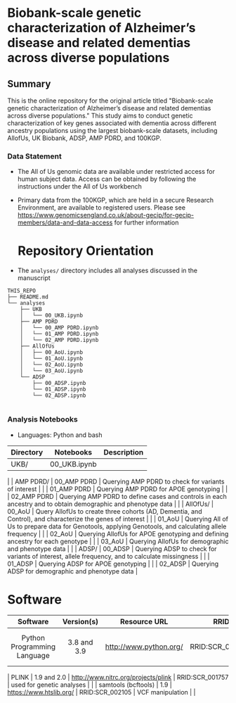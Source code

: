 # Biobank-scale genetic characterization of Alzheimer’s disease and related dementias across diverse populations
## Summary
This is the online repository for the original article titled "Biobank-scale genetic characterization of Alzheimer’s disease and related dementias across diverse populations." This study aims to conduct genetic characterization of key genes associated with dementia across different ancestry populations using the largest biobank-scale datasets, including AllofUs, UK Biobank, ADSP, AMP PDRD, and 100KGP.
### Data Statement 
* The All of Us genomic data are available under restricted access for human subject data. Access can be obtained by following the instructions under the All of Us workbench
* Primary data from the 100KGP, which are held in a secure Research Environment, are available to registered users. Please see https://www.genomicsengland.co.uk/about-gecip/for-gecip-members/data-and-data-access for further information

  # Repository Orientation 
- The `analyses/` directory includes all analyses discussed in the manuscript
  
```
THIS_REPO
├── README.md
└── analyses
    ├── UKB
    │   └── 00_UKB.ipynb
    ├── AMP PDRD
    │   └── 00_AMP PDRD.ipynb
    │   └── 01_AMP PDRD.ipynb
    │   └── 02_AMP PDRD.ipynb
    ├── AllOfUs
    │   ├── 00_AoU.ipynb
    │   └── 01_AoU.ipynb
    │   └── 02_AoU.ipynb
    │   └── 03_AoU.ipynb
    └── ADSP
        ├── 00_ADSP.ipynb
        └── 01_ADSP.ipynb
        └── 02_ADSP.ipynb
        
```

### Analysis Notebooks
* Languages: Python and bash

| **Directory** | Notebooks        | Description                        |
|---------------|------------------|------------------------------------|
| UKB/          | 00_UKB.ipynb |   |
|
| AMP PDRD/     | 00_AMP PDRD | Querying AMP PDRD to check for variants of interest |
|               | 01_AMP PDRD | Querying AMP PDRD for APOE genotyping |
|               | 02_AMP PDRD | Querying AMP PDRD to define cases and controls in each ancestry and to obtain demographic and phenotype data |
|
| AllOfUs/      | 00_AoU | Query AllofUs to create three cohorts (AD, Dementia, and Control), and characterize the genes of interest  |
|               | 01_AoU | Querying All of Us to prepare data for Genotools, applying Genotools, and calculating allele frequency   |
|               | 02_AoU | Querying AllofUs for APOE genotyping and defining ancestry for each genotype  |
|               | 03_AoU | Querying AllofUs for demographic and phenotype data |
|
| ADSP/         | 00_ADSP  | Querying ADSP to check for variants of interest, allele frequency, and to calculate missingness |
|               | 01_ADSP  | Querying ADSP for APOE genotyping |
|               | 02_ADSP  | Querying ADSP for demographic and phenotype data |


# Software 
|               Software              |  Version(s) |                              Resource URL                              |       RRID      |                                               Notes                                               |   |
|:-----------------------------------:|:-----------:|:----------------------------------------------------------------------:|:---------------:|:-------------------------------------------------------------------------------------------------:|:-:|
|     Python Programming Language     | 3.8 and 3.9 |                         http://www.python.org/                         | RRID:SCR_008394 | pandas; numpy; seaborn; matplotlib; statsmodel; used for general data wrangling/plotting/analyses |   |

|                PLINK                | 1.9 and 2.0 |                   http://www.nitrc.org/projects/plink                  | RRID:SCR_001757 |                                     used for genetic analyses                                     |   |
|         samtools (bcftools)         |     1.9     |                         https://www.htslib.org/                        | RRID:SCR_002105 |                                          VCF manipulation                                         |   |


